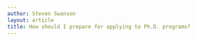 ```yaml
---
author: Steven Swanson
layout: article
title: How should I prepare for applying to Ph.D. programs?
---
```



